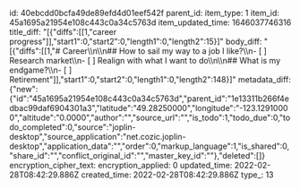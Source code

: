 id: 40ebcdd0bcfa49de89efd4d01eef542f
parent_id: 
item_type: 1
item_id: 45a1695a21954e108c443c0a34c5763d
item_updated_time: 1646037746316
title_diff: "[{\"diffs\":[[1,\"career progress\"]],\"start1\":0,\"start2\":0,\"length1\":0,\"length2\":15}]"
body_diff: "[{\"diffs\":[[1,\"# Career\\\n\\\n## How to sail my way to a job I like?\\\n- [ ] Research market\\\n- [ ] Realign with what I want to do\\\n\\\n## What is my endgame?\\\n- [ ] Retirement\"]],\"start1\":0,\"start2\":0,\"length1\":0,\"length2\":148}]"
metadata_diff: {"new":{"id":"45a1695a21954e108c443c0a34c5763d","parent_id":"1e13311b266f4edbac99daf6904301a3","latitude":"49.28250000","longitude":"-123.12910000","altitude":"0.0000","author":"","source_url":"","is_todo":1,"todo_due":0,"todo_completed":0,"source":"joplin-desktop","source_application":"net.cozic.joplin-desktop","application_data":"","order":0,"markup_language":1,"is_shared":0,"share_id":"","conflict_original_id":"","master_key_id":""},"deleted":[]}
encryption_cipher_text: 
encryption_applied: 0
updated_time: 2022-02-28T08:42:29.886Z
created_time: 2022-02-28T08:42:29.886Z
type_: 13